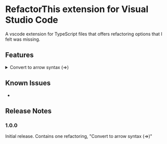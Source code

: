 # RefactorThis extension for Visual Studio Code

A vscode extension for TypeScript files that offers refactoring options that I felt was missing.

## Features

<details>
  <summary>Convert to arrow syntax (=>)</summary>

![feature X](demo/to-arrow-syntax.gif)

</details>

## Known Issues

-

## Release Notes

### 1.0.0

Initial release. Contains one refactoring, "Convert to arrow syntax (=>)"
